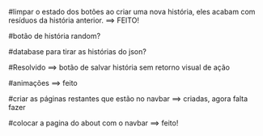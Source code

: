 #limpar o estado dos botões ao criar uma nova história, eles acabam com resíduos da história anterior. ==> FEITO!

#botão de história random?

#database para tirar as histórias do json?

#Resolvido ==> botão de salvar história sem retorno visual de ação

#animações ==> feito

#criar as páginas restantes que estão no navbar ==> criadas, agora falta fazer

#colocar a pagina do about com o navbar ==> feito!

